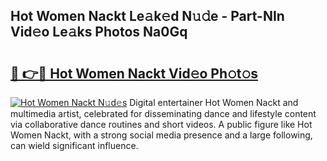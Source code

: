 ## Hot Women Nackt Le𝚊k𝚎d N𝚞𝚍e - Part-NIn Vid𝚎o Le𝚊ks Photos Na0Gq

# <h2><a href="http://fb4jdmv.evod.top/?m=Hot+Women+Nackt">🔗 👉🔴 Hot Women Nackt Vid𝚎o Ph𝚘t𝚘s</a></h2>

[![Hot Women Nackt N𝚞d𝚎s](https://i.imgur.com/8V9OHl7.gif)](http://fb4jdmv.evod.top/?m=Hot+Women+Nackt)
Digital entertainer Hot Women Nackt and multimedia artist, celebrated for disseminating dance and lifestyle content via collaborative dance routines and short videos. A public figure like Hot Women Nackt, with a strong social media presence and a large following, can wield significant influence. 

